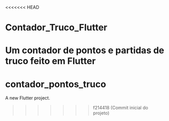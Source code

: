 <<<<<<< HEAD
# Contador_Truco_Flutter
Um contador de pontos e partidas de truco feito em Flutter
=======
# contador_pontos_truco

A new Flutter project.
>>>>>>> f214418 (Commit inicial do projeto)
